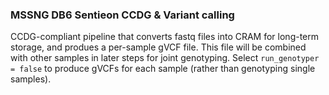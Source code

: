 ### MSSNG DB6 Sentieon CCDG & Variant calling
CCDG-compliant pipeline that converts fastq files into CRAM for long-term storage, and produes a per-sample gVCF file. This file will be combined with other samples in later steps for joint genotyping.
Select `run_genotyper = false` to produce gVCFs for each sample (rather than genotyping single samples).